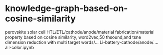 # knowledge-graph-based-on-cosine-similarity
perovskite solar cell HTL/ETL/cathode/anode/material fabrication/material property  based on cosine similarity, word2vec,50 thsound,and tsne dimension reduction with multi target words/...
Li-battery-cathode/anode/....
all-color.ipynb
